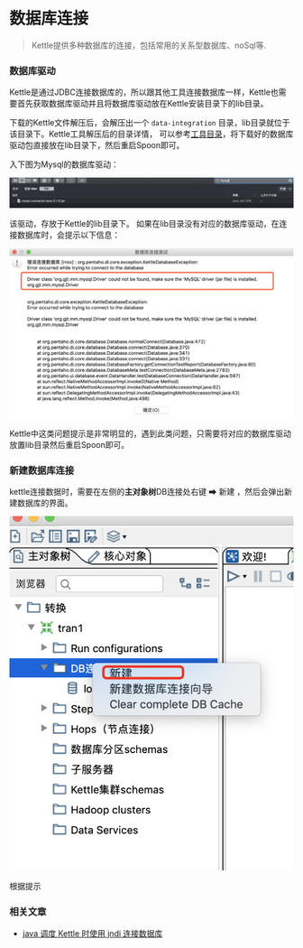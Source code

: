 # 数据库连接

> Kettle提供多种数据库的连接，包括常用的关系型数据库、noSql等.

### 数据库驱动
Kettle是通过JDBC连接数据库的，所以跟其他工具连接数据库一样，Kettle也需要首先获取数据库驱动并且将数据库驱动放在Kettle安装目录下的lib目录。

下载的Kettle文件解压后，会解压出一个 ```data-integration``` 目录，lib目录就位于该目录下。Kettle工具解压后的目录详情，
可以参考[工具目录](/quickstart?id=工具目录)，将下载好的数据库驱动包直接放在lib目录下，然后重启Spoon即可。

入下图为Mysql的数据库驱动：

![mysql驱动](../image/mysql-dr.png)

该驱动，存放于Kettle的lib目录下。
如果在lib目录没有对应的数据库驱动，在连接数据库时，会提示以下信息：

![mysql驱动未找到](../image/mysql-dr-notfound.png)

Kettle中这类问题提示是非常明显的，遇到此类问题，只需要将对应的数据库驱动放置lib目录然后重启Spoon即可。


### 新建数据库连接

kettle连接数据时，需要在左侧的**主对象树**DB连接处右键 ➡ 新建 ，然后会弹出新建数据库的界面。

![新建数据库](../image/new-db.png)

根据提示

### 相关文章

- [java 调度 Kettle 时使用 jndi 连接数据库](http://blog.gitor.org/articles/2019/06/29/1561815612401)



